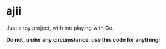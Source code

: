 # ajii

Just a toy project, with me playing with Go.

**Do not, under any circumstance, use this code for anything!**
